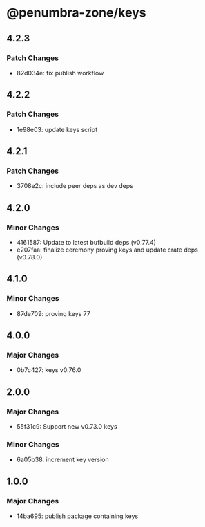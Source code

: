 # @penumbra-zone/keys

## 4.2.3

### Patch Changes

- 82d034e: fix publish workflow

## 4.2.2

### Patch Changes

- 1e98e03: update keys script

## 4.2.1

### Patch Changes

- 3708e2c: include peer deps as dev deps

## 4.2.0

### Minor Changes

- 4161587: Update to latest bufbuild deps (v0.77.4)
- e207faa: finalize ceremony proving keys and update crate deps (v0.78.0)

## 4.1.0

### Minor Changes

- 87de709: proving keys 77

## 4.0.0

### Major Changes

- 0b7c427: keys v0.76.0

## 2.0.0

### Major Changes

- 55f31c9: Support new v0.73.0 keys

### Minor Changes

- 6a05b38: increment key version

## 1.0.0

### Major Changes

- 14ba695: publish package containing keys
